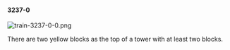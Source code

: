 #### 3237-0
![train-3237-0-0.png](https://github.com/lil-lab/nlvr/raw/master/nlvr/train/images/53/train-3237-0-0.png "train-3237-0-0.png")

There are two yellow blocks as the top of a tower with at least two blocks.
